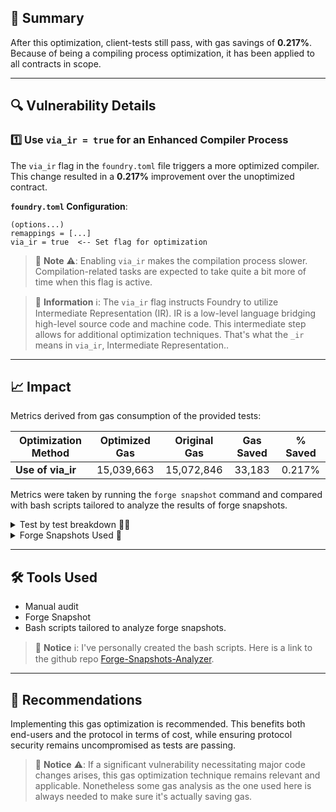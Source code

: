 ## 📌 Summary

After this optimization, client-tests still pass, with gas savings of **0.217%**. Because of being a compiling process optimization, it has been applied to all contracts in scope.

---

## 🔍 Vulnerability Details

### 1️⃣ Use `via_ir = true` for an Enhanced Compiler Process

The `via_ir` flag in the `foundry.toml` file triggers a more optimized compiler. This change resulted in a **0.217%** improvement over the unoptimized contract.

**`foundry.toml` Configuration**:

```
(options...)
remappings = [...]
via_ir = true  <-- Set flag for optimization
```

> 🚧 **Note** ⚠️: Enabling `via_ir` makes the compilation process slower. Compilation-related tasks are expected to take quite a bit more of time when this flag is active.

> 📘 **Information** ℹ️: The `via_ir` flag instructs Foundry to utilize Intermediate Representation (IR). IR is a low-level language bridging high-level source code and machine code. This intermediate step allows for additional optimization techniques. That's what the `_ir` means in `via_ir`, Intermediate Representation..

---

## 📈 Impact

Metrics derived from gas consumption of the provided tests:

| Optimization Method | Optimized Gas | Original Gas | Gas Saved | % Saved |
| ------------------- | :-----------: | :----------: | :-------: | :-----: |
| **Use of via_ir**   |  15,039,663   |  15,072,846  |  33,183   | 0.217%  |

Metrics were taken by running the `forge snapshot` command and compared with bash scripts tailored to analyze the results of forge snapshots.

<details> <summary> Test by test breakdown 🧑‍🔬 </summary>

> 🚧 **Notice** ⚠️: The optimization affects all the contract, so I've analyzed all the tests but invariant ones because `forge snapshot` does not provide gas consumtion metrics for those.

> 🚧 **Notice** ⚠️: Negative numbers in the `Gas Saved` column means the "optimization" increased the consumption of gas in that test. But the overall outcome in this case is positive so it can be considered an optimization.

| Test Name                                                   | Optimized Gas | Original Gas | Gas Saved |
| ----------------------------------------------------------- | ------------- | ------------ | --------- |
| DSCEngineTest:testCanMintWithDepositedCollateral            | 202,684       | 203,164      | 480       |
| DSCEngineTest:testHealthFactorCanGoBelowOne                 | 287,373       | 290,012      | 2,639     |
| DSCEngineTest:testGetCollateralBalanceOfUser                | 83,913        | 83,444       | -469      |
| DSCEngineTest:testGetUsdValue                               | 26,044        | 26,254       | 210       |
| DSCEngineTest:testGetAccountCollateralValue                 | 126,014       | 127,827      | 1,813     |
| DSCEngineTest:testRevertsWithUnapprovedCollateral           | 708,487       | 707,851      | -636      |
| DSCEngineTest:testLiquidatorTakesOnUsersDebt                | 474,882       | 483,522      | 8,640     |
| DSCEngineTest:testUserStillHasSomeEthAfterLiquidation       | 488,630       | 498,431      | 9,801     |
| DSCEngineTest:testCantLiquidateGoodHealthFactor             | 349,925       | 354,163      | 4,238     |
| DSCEngineTest:testMustRedeemMoreThanZero                    | 234,352       | 236,959      | 2,607     |
| DSCEngineTest:testRevertsIfTransferFails                    | 1,946,641     | 1,930,291    | -16,350   |
| DSCEngineTest:testCantBurnMoreThanUserHas                   | 14,399        | 13,312       | -1,087    |
| DSCEngineTest:testRevertsIfTokenLengthDoesntMatchPriceFeeds | 181,848       | 180,675      | -1,173    |
| DSCEngineTest:testMustImproveHealthFactorOnLiquidation      | 2,364,258     | 2,363,648    | -610      |
| DSCEngineTest:testGetLiquidationThreshold                   | 5,880         | 5,616        | -264      |
| DSCEngineTest:testGetCollateralTokenPriceFeed               | 12,251        | 12,268       | 17        |
| DSCEngineTest:testCanRedeemDepositedCollateral              | 248,461       | 251,655      | 3,194     |
| DSCEngineTest:testRevertsIfMintAmountIsZero                 | 199,612       | 201,106      | 1,494     |
| DSCEngineTest:testUserHasNoMoreDebt                         | 475,044       | 483,424      | 8,380     |
| DSCEngineTest:testCanRedeemCollateral                       | 127,418       | 127,928      | 510       |
| DSCEngineTest:testProperlyReportsHealthFactor               | 207,663       | 210,229      | 2,566     |
| DSCEngineTest:testGetTokenAmountFromUsd                     | 26,493        | 26,170       | -323      |
| DSCEngineTest:testCanDepositedCollateralAndGetAccountInfo   | 128,518       | 130,228      | 1,710     |
| DSCEngineTest:testRevertsIfTransferFromFails                | 1,967,717     | 1,955,875    | -11,842   |
| DecentralizedStablecoinTest:testCantMintToZeroAddress       | 12,893        | 12,443       | -450      |
| DSCEngineTest:testPriceRevertsOnStaleCheck                  | 21,836        | 21,767       | -69       |
| DSCEngineTest:testGetDsc                                    | 9,041         | 7,794        | -1,247    |
| DSCEngineTest:testCanBurnDsc                                | 234,462       | 237,295      | 2,833     |
| DSCEngineTest:testCanMintDsc                                | 204,032       | 204,291      | 259       |
| DSCEngineTest:testPriceRevertsOnBadAnsweredInRound          | 24,279        | 24,369       | 90        |
| DSCEngineTest:testRevertsIfMintedDscBreaksHealthFactor      | 163,893       | 165,932      | 2,039     |
| DSCEngineTest:testRevertsIfMintFails                        | 2,026,539     | 2,032,604    | 6,065     |
| DSCEngineTest:testRevertsIfBurnAmountIsZero                 | 200,131       | 201,181      | 1,050     |
| DecentralizedStablecoinTest:testMustBurnMoreThanZero        | 60,193        | 59,972       | -221      |
| DecentralizedStablecoinTest:testMustMintMoreThanZero        | 12,380        | 12,062       | -318      |
| DSCEngineTest:testGetMinHealthFactor                        | 6,752         | 5,547        | -1,205    |
| DecentralizedStablecoinTest:testCantBurnMoreThanYouHave     | 60,278        | 59,986       | -292      |
| DSCEngineTest:testRevertsIfCollateralZero                   | 44,899        | 43,623       | -1,276    |
| DSCEngineTest:testCanDepositCollateralWithoutMinting        | 89,157        | 88,270       | -887      |
| DSCEngineTest:testLiquidationPayoutIsCorrect                | 476,403       | 484,401      | 7,998     |
| DSCEngineTest:testGetAccountCollateralValueFromInformation  | 128,558       | 130,226      | 1,668     |
| DSCEngineTest:testGetTimeout                                | 5,605         | 5,532        | -73       |
| DSCEngineTest:testGetCollateralTokens                       | 16,802        | 15,603       | -1,199    |
| **TOTAL**                                                   | 15,052,043    | 15,084,908   | 32,865    |

Total saved percentage => **0.217%**.

> 📘 **Notice** ℹ️: The percentage has been calculated with these numbers from the TOTAL:
>
> ( 32,865 / 15,084,908) \* 100
>
> They mean:
>
> (totalGasSaved / originalGasCost) \* 100

 </details>

<details> <summary> Forge Snapshots Used 📸 </summary>

_**`Original`**_

```
DSCEngineTest:testCanBurnDsc() (gas: 237295)
DSCEngineTest:testCanDepositCollateralWithoutMinting() (gas: 88270)
DSCEngineTest:testCanDepositedCollateralAndGetAccountInfo() (gas: 130228)
DSCEngineTest:testCanMintDsc() (gas: 204291)
DSCEngineTest:testCanMintWithDepositedCollateral() (gas: 203164)
DSCEngineTest:testCanRedeemCollateral() (gas: 127928)
DSCEngineTest:testCanRedeemDepositedCollateral() (gas: 251655)
DSCEngineTest:testCantBurnMoreThanUserHas() (gas: 13312)
DSCEngineTest:testCantLiquidateGoodHealthFactor() (gas: 354163)
DSCEngineTest:testGetAccountCollateralValue() (gas: 127827)
DSCEngineTest:testGetAccountCollateralValueFromInformation() (gas: 130226)
DSCEngineTest:testGetCollateralBalanceOfUser() (gas: 83444)
DSCEngineTest:testGetCollateralTokenPriceFeed() (gas: 12268)
DSCEngineTest:testGetCollateralTokens() (gas: 15603)
DSCEngineTest:testGetDsc() (gas: 7794)
DSCEngineTest:testGetLiquidationThreshold() (gas: 5616)
DSCEngineTest:testGetMinHealthFactor() (gas: 5547)
DSCEngineTest:testGetTimeout() (gas: 5532)
DSCEngineTest:testGetTokenAmountFromUsd() (gas: 26170)
DSCEngineTest:testGetUsdValue() (gas: 26254)
DSCEngineTest:testHealthFactorCanGoBelowOne() (gas: 290012)
DSCEngineTest:testLiquidationPayoutIsCorrect() (gas: 484401)
DSCEngineTest:testLiquidatorTakesOnUsersDebt() (gas: 483522)
DSCEngineTest:testMustImproveHealthFactorOnLiquidation() (gas: 2363648)
DSCEngineTest:testMustRedeemMoreThanZero() (gas: 236959)
DSCEngineTest:testPriceRevertsOnBadAnsweredInRound() (gas: 24369)
DSCEngineTest:testPriceRevertsOnStaleCheck() (gas: 21767)
DSCEngineTest:testProperlyReportsHealthFactor() (gas: 210229)
DSCEngineTest:testRevertsIfBurnAmountIsZero() (gas: 201181)
DSCEngineTest:testRevertsIfCollateralZero() (gas: 43623)
DSCEngineTest:testRevertsIfMintAmountBreaksHealthFactor() (gas: 166563)
DSCEngineTest:testRevertsIfMintAmountIsZero() (gas: 201106)
DSCEngineTest:testRevertsIfMintFails() (gas: 2032604)
DSCEngineTest:testRevertsIfMintedDscBreaksHealthFactor() (gas: 165932)
DSCEngineTest:testRevertsIfRedeemAmountIsZero() (gas: 201395)
DSCEngineTest:testRevertsIfTokenLengthDoesntMatchPriceFeeds() (gas: 180675)
DSCEngineTest:testRevertsIfTransferFails() (gas: 1930291)
DSCEngineTest:testRevertsIfTransferFromFails() (gas: 1955875)
DSCEngineTest:testRevertsWithUnapprovedCollateral() (gas: 707851)
DSCEngineTest:testUserHasNoMoreDebt() (gas: 483424)
DSCEngineTest:testUserStillHasSomeEthAfterLiquidation() (gas: 498431)
DecentralizedStablecoinTest:testCantBurnMoreThanYouHave() (gas: 59986)
DecentralizedStablecoinTest:testCantMintToZeroAddress() (gas: 12443)
DecentralizedStablecoinTest:testMustBurnMoreThanZero() (gas: 59972)
DecentralizedStablecoinTest:testMustMintMoreThanZero() (gas: 12062)
```

_**`Optimized`**_

```
DSCEngineTest:testCanBurnDsc() (gas: 234462)
DSCEngineTest:testCanDepositCollateralWithoutMinting() (gas: 89157)
DSCEngineTest:testCanDepositedCollateralAndGetAccountInfo() (gas: 128518)
DSCEngineTest:testCanMintDsc() (gas: 204032)
DSCEngineTest:testCanMintWithDepositedCollateral() (gas: 202684)
DSCEngineTest:testCanRedeemCollateral() (gas: 127418)
DSCEngineTest:testCanRedeemDepositedCollateral() (gas: 248461)
DSCEngineTest:testCantBurnMoreThanUserHas() (gas: 14399)
DSCEngineTest:testCantLiquidateGoodHealthFactor() (gas: 349925)
DSCEngineTest:testGetAccountCollateralValue() (gas: 126014)
DSCEngineTest:testGetAccountCollateralValueFromInformation() (gas: 128558)
DSCEngineTest:testGetCollateralBalanceOfUser() (gas: 83913)
DSCEngineTest:testGetCollateralTokenPriceFeed() (gas: 12251)
DSCEngineTest:testGetCollateralTokens() (gas: 16802)
DSCEngineTest:testGetDsc() (gas: 9041)
DSCEngineTest:testGetLiquidationThreshold() (gas: 5880)
DSCEngineTest:testGetMinHealthFactor() (gas: 6752)
DSCEngineTest:testGetTimeout() (gas: 5605)
DSCEngineTest:testGetTokenAmountFromUsd() (gas: 26493)
DSCEngineTest:testGetUsdValue() (gas: 26044)
DSCEngineTest:testHealthFactorCanGoBelowOne() (gas: 287373)
DSCEngineTest:testLiquidationPayoutIsCorrect() (gas: 476403)
DSCEngineTest:testLiquidatorTakesOnUsersDebt() (gas: 474882)
DSCEngineTest:testMustImproveHealthFactorOnLiquidation() (gas: 2364258)
DSCEngineTest:testMustRedeemMoreThanZero() (gas: 234352)
DSCEngineTest:testPriceRevertsOnBadAnsweredInRound() (gas: 24279)
DSCEngineTest:testPriceRevertsOnStaleCheck() (gas: 21836)
DSCEngineTest:testProperlyReportsHealthFactor() (gas: 207663)
DSCEngineTest:testRevertsIfBurnAmountIsZero() (gas: 200131)
DSCEngineTest:testRevertsIfCollateralZero() (gas: 44899)
DSCEngineTest:testRevertsIfMintAmountBreaksHealthFactor() (gas: 165142)
DSCEngineTest:testRevertsIfMintAmountIsZero() (gas: 199612)
DSCEngineTest:testRevertsIfMintFails() (gas: 2026539)
DSCEngineTest:testRevertsIfMintedDscBreaksHealthFactor() (gas: 163893)
DSCEngineTest:testRevertsIfRedeemAmountIsZero() (gas: 200261)
DSCEngineTest:testRevertsIfTokenLengthDoesntMatchPriceFeeds() (gas: 181848)
DSCEngineTest:testRevertsIfTransferFails() (gas: 1946641)
DSCEngineTest:testRevertsIfTransferFromFails() (gas: 1967717)
DSCEngineTest:testRevertsWithUnapprovedCollateral() (gas: 708487)
DSCEngineTest:testUserHasNoMoreDebt() (gas: 475044)
DSCEngineTest:testUserStillHasSomeEthAfterLiquidation() (gas: 488630)
DecentralizedStablecoinTest:testCantBurnMoreThanYouHave() (gas: 60278)
DecentralizedStablecoinTest:testCantMintToZeroAddress() (gas: 12893)
DecentralizedStablecoinTest:testMustBurnMoreThanZero() (gas: 60193)
DecentralizedStablecoinTest:testMustMintMoreThanZero() (gas: 12380)
```

 </details>

---

## 🛠️ Tools Used

- Manual audit
- Forge Snapshot
- Bash scripts tailored to analyze forge snapshots.

> 📘 **Notice** ℹ️: I've personally created the bash scripts. Here is a link to the github repo [Forge-Snapshots-Analyzer](https://github.com/CarlosAlegreUr/Forge-Snapshots-Analyzer).

---

## 🎯 Recommendations

Implementing this gas optimization is recommended. This benefits both end-users and the protocol in terms of cost, while ensuring protocol security remains uncompromised as tests are passing.

> 🚧 **Notice** ⚠️: If a significant vulnerability necessitating major code changes arises, this gas optimization technique remains relevant and applicable. Nonetheless some gas analysis as the one used here is always needed to make sure it's actually saving gas.
